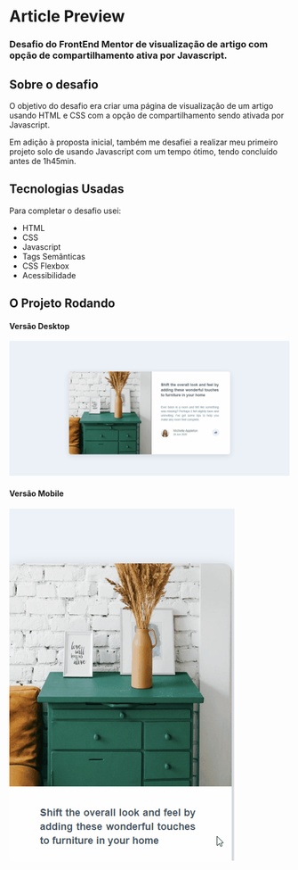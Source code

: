 
# Article Preview

### Desafio do FrontEnd Mentor de visualização de artigo com opção de compartilhamento ativa por Javascript.

## Sobre o desafio

O objetivo do desafio era criar uma página de visualização de um artigo usando HTML e CSS com a opção de compartilhamento sendo ativada por Javascript.

Em adição à proposta inicial, também me desafiei a realizar meu primeiro projeto solo de usando Javascript com um tempo ótimo, tendo concluído antes de 1h45min.

## Tecnologias Usadas

Para completar o desafio usei:
 - HTML
 - CSS
 - Javascript
 - Tags Semânticas
 - CSS Flexbox
 - Acessibilidade

## O Projeto Rodando

#### Versão Desktop
![](src/gifs/desktop.gif)

#### Versão Mobile
![](src/gifs/mobile.gif)
